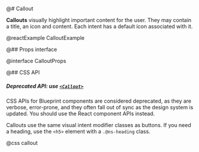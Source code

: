 @# Callout

**Callouts** visually highlight important content for the user. They may contain
a title, an icon and content. Each intent has a default icon associated with it.

@reactExample CalloutExample

@## Props interface

@interface CalloutProps

@## CSS API

<div class="@ns-callout @ns-intent-warning @ns-icon-warning-sign @ns-callout-has-body-content">
    <h5 class="@ns-heading">

Deprecated API: use [`<Callout>`](#core/components/callout)

</h5>

CSS APIs for Blueprint components are considered deprecated, as they are verbose, error-prone, and they
often fall out of sync as the design system is updated. You should use the React component APIs instead.

</div>

Callouts use the same visual intent modifier classes as buttons. If you need a heading, use the `<h5>`
element with a `.@ns-heading` class.

@css callout
